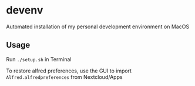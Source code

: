 # devenv
Automated installation of my personal development environment on MacOS

## Usage
Run `./setup.sh` in Terminal

To restore alfred preferences, use the GUI to import `Alfred.alfredpreferences` from Nextcloud/Apps

